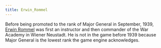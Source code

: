 ```yaml
---
title: Erwin_Rommel
---
```



Before being promoted to the rank of Major General in September, 1939,
[Erwin Rommel](http://en.wikipedia.org/wiki/Erwin_Rommel) was first an
instructor and then commander of the War Academy in Wiener Neustadt. He
is not in the game before 1939 because Major General is the lowest rank
the game engine acknowledges.
